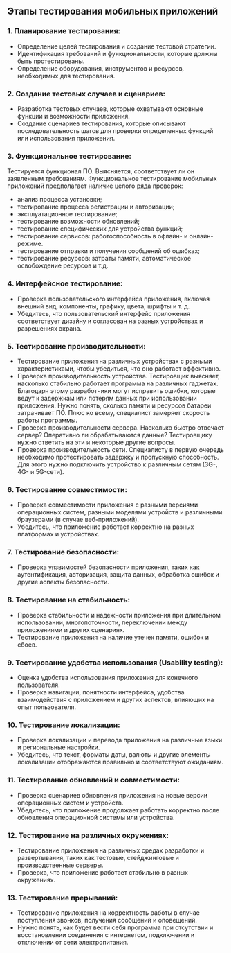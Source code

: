 ## **Этапы тестирования мобильных приложений**

### 1. **Планирование тестирования:**  

- Определение целей тестирования и создание тестовой стратегии.
- Идентификация требований и функциональности, которые должны быть протестированы.
- Определение оборудования, инструментов и ресурсов, необходимых для тестирования.

### 2. **Создание тестовых случаев и сценариев:**

- Разработка тестовых случаев, которые охватывают основные функции и возможности приложения.
- Создание сценариев тестирования, которые описывают последовательность шагов для проверки определенных функций или использования приложения.

### 3. **Функциональное тестирование:**

Тестируется функционал ПО. Выясняется, соответствует ли он заявленным требованиям. Функциональное тестирование мобильных приложений предполагает наличие целого ряда проверок:
- анализ процесса установки;
- тестирование процесса регистрации и авторизации;
- эксплуатационное тестирование;
- тестирование возможности обновлений;
- тестирование специфических для устройства функций;
- тестирование сервисов: работоспособность в офлайн- и онлайн-режиме.
- тестирование отправки и получения сообщений об ошибках;
- тестирование ресурсов: затраты памяти, автоматическое освобождение ресурсов и т.д.

### 4. **Интерфейсное тестирование:**

- Проверка пользовательского интерфейса приложения, включая внешний вид, компоненты, графику, цвета, шрифты и т. д.
- Убедитесь, что пользовательский интерфейс приложения соответствует дизайну и согласован на разных устройствах и разрешениях экрана.

### 5. **Тестирование производительности:**

- Тестирование приложения на различных устройствах с разными характеристиками, чтобы убедиться, что оно работает эффективно.
- Проверка производительность устройства. Тестировщик выясняет, насколько стабильно работает программа на различных гаджетах. Благодаря этому разработчики могут исправить ошибки, которые ведут к задержкам или потерям данных при использовании приложения. Нужно понять, сколько памяти и ресурсов батареи затрачивает ПО. Плюс ко всему, специалист замеряет скорость работы программы.
- Проверка производительности сервера. Насколько быстро отвечает сервер? Оперативно ли обрабатываются данные? Тестировщику нужно ответить на эти и некоторые другие вопросы.
- Проверка производительность сети. Специалисту в первую очередь необходимо протестировать задержку и пропускную способность. Для этого нужно подключить устройство к различным сетям (3G-, 4G- и 5G-сети).

### 6. **Тестирование совместимости:**

- Проверка совместимости приложения с разными версиями операционных систем, разными моделями устройств и различными браузерами (в случае веб-приложений).
- Убедитесь, что приложение работает корректно на разных платформах и устройствах.

### 7. **Тестирование безопасности:**

- Проверка уязвимостей безопасности приложения, таких как аутентификация, авторизация, защита данных, обработка ошибок и другие аспекты безопасности.

### 8. **Тестирование на стабильность:**

- Проверка стабильности и надежности приложения при длительном использовании, многопоточности, переключении между приложениями и других сценариях.
- Тестирование приложения на наличие утечек памяти, ошибок и сбоев.

### 9. **Тестирование удобства использования (Usability testing):**

- Оценка удобства использования приложения для конечного пользователя.
- Проверка навигации, понятности интерфейса, удобства взаимодействия с приложением и других аспектов, влияющих на опыт пользователя.

### 10. **Тестирование локализации:**

- Проверка локализации и перевода приложения на различные языки и региональные настройки.
- Убедитесь, что текст, форматы даты, валюты и другие элементы локализации отображаются правильно и соответствуют ожиданиям.

### 11. **Тестирование обновлений и совместимости:**

- Проверка сценариев обновления приложения на новые версии операционных систем и устройств.
- Убедитесь, что приложение продолжает работать корректно после обновления операционной системы или устройства.

### 12. **Тестирование на различных окружениях:**

- Тестирование приложения на различных средах разработки и развертывания, таких как тестовые, стейджинговые и производственные серверы.
- Проверка, что приложение работает стабильно в разных окружениях.

### 13. **Тестирование прерываний:**

- Тестирование приложения на корректность работы в случае поступления звонков, получения сообщений и оповещений.
- Нужно понять, как будет вести себя программа при отсутствии и восстановлении соединения с интернетом, подключении и отключении от сети электропитания.